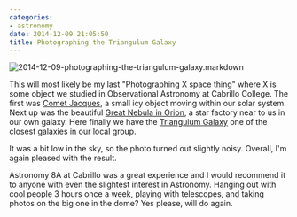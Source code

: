 ```yaml
---
categories:
- astronomy
date: 2014-12-09 21:05:50
title: Photographing the Triangulum Galaxy
---
```


<img class="import-img" src="http://s3-us-west-2.amazonaws.com/pedaldp/images/2014-12-photographing-the-triangulum-galaxy/triangulum.jpg" alt="2014-12-09-photographing-the-triangulum-galaxy.markdown">

This will most likely be my last "Photographing X space thing" where X is some object we studied in Observational Astronomy at Cabrillo College. The first was [Comet Jacques](/2014/11/photographing-a-comet/), a small icy object moving within our solar system. Next up was the beautiful [Great Nebula in Orion](/2014/12/photographing-the-great-nebula-in-orion/), a star factory near to us in our own galaxy. Here finally we have the [Triangulum Galaxy](http://apod.nasa.gov/apod/ap121220.html) one of the closest galaxies in our local group.

It was a bit low in the sky, so the photo turned out slightly noisy. Overall, I'm again pleased with the result.

Astronomy 8A at Cabrillo was a great experience and I would recommend it to anyone with even the slightest interest in Astronomy. Hanging out with cool people 3 hours once a week, playing with telescopes, and taking photos on the big one in the dome? Yes please, will do again.